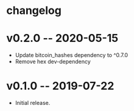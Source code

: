 changelog
=========

# v0.2.0  --  2020-05-15

* Update bitcoin_hashes dependency to ^0.7.0
* Remove hex dev-dependency

# v0.1.0  --  2019-07-22

* Initial release.

